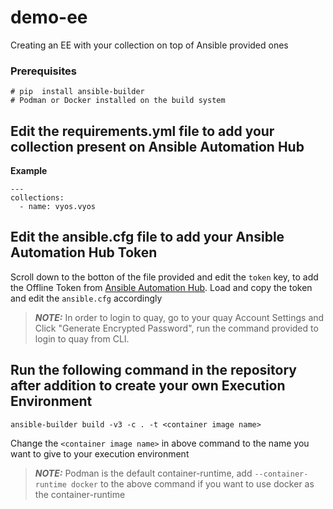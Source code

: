 # demo-ee
Creating an EE with your collection on top of Ansible provided ones

### Prerequisites
```
# pip  install ansible-builder
# Podman or Docker installed on the build system
```

## Edit the requirements.yml file to add your collection present on Ansible Automation Hub
**Example**
```
---
collections:
  - name: vyos.vyos
```
## Edit the ansible.cfg file to add your Ansible Automation Hub Token
Scroll down to the botton of the file provided and edit the `token` key, to add the Offline Token from [Ansible Automation Hub](https://cloud.redhat.com/ansible/automation-hub/token). Load and copy the token and edit the `ansible.cfg` accordingly

> **_NOTE:_** In order to login to quay, go to your quay Account Settings and Click "Generate Encrypted Password", run the command provided to login to quay from CLI.
## Run the following command in the repository after addition to create your own Execution Environment
```
ansible-builder build -v3 -c . -t <container image name>
```
Change the `<container image name>` in above command to the name you want to give to your execution environment
> **_NOTE:_** Podman is the default container-runtime, add `--container-runtime docker` to the above command if you want to use docker as the container-runtime
